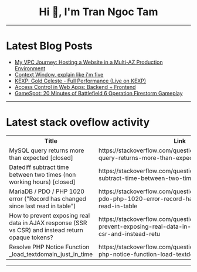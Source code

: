 <h1 align="center">Hi 👋, I'm Tran Ngoc Tam</h1>

---

# Latest Blog Posts 
<!-- BLOG-POST-LIST:START -->
- [My VPC Journey: Hosting a Website in a Multi-AZ Production Environment](https://dev.to/aditya_bhatt_0d5d74efea37/my-vpc-journey-hosting-a-website-in-a-multi-az-production-environment-4830)
- [Context Window, explain like i&#39;m five](https://dev.to/koha/context-window-explain-like-im-five-2c92)
- [KEXP: Gold Celeste - Full Performance &lpar;Live on KEXP&rpar;](https://dev.to/music_youtube/kexp-gold-celeste-full-performance-live-on-kexp-3ano)
- [Access Control in Web Apps: Backend + Frontend](https://dev.to/gzamann/access-control-in-web-apps-backend-frontend-5fc8)
- [GameSpot: 20 Minutes of Battlefield 6 Operation Firestorm Gameplay](https://dev.to/gg_news/gamespot-20-minutes-of-battlefield-6-operation-firestorm-gameplay-14h9)
<!-- BLOG-POST-LIST:END -->

---

# Latest stack oveflow activity
<table>
  <tr><th>Title</th><th>Link</th></tr>
  <!-- STACKOVERFLOW:START --><tr><td>MySQL query returns more than expected [closed]</td><td>https://stackoverflow.com/questions/79767488/mysql-query-returns-more-than-expected</td></tr><tr><td>Datediff subtract time between two times &lpar;non working hours&rpar; [closed]</td><td>https://stackoverflow.com/questions/79767098/datediff-subtract-time-between-two-times-non-working-hours</td></tr><tr><td>MariaDB / PDO / PHP 1020 error &lpar;&quot;Record has changed since last read in table&quot;&rpar;</td><td>https://stackoverflow.com/questions/79767034/mariadb-pdo-php-1020-error-record-has-changed-since-last-read-in-table</td></tr><tr><td>How to prevent exposing real data in AJAX response &lpar;SSR vs CSR&rpar; and instead return opaque tokens?</td><td>https://stackoverflow.com/questions/79766981/how-to-prevent-exposing-real-data-in-ajax-response-ssr-vs-csr-and-instead-retu</td></tr><tr><td>Resolve PHP Notice Function _load_textdomain_just_in_time</td><td>https://stackoverflow.com/questions/79766951/resolve-php-notice-function-load-textdomain-just-in-time</td></tr><!-- STACKOVERFLOW:END -->
</table>

---


